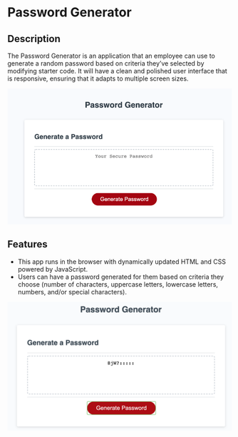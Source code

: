 # Password Generator

## Description

The Password Generator is an application that an employee can use to generate a random password based on criteria they’ve selected by modifying starter code.  It will have a clean and polished user interface that is responsive, ensuring that it adapts to multiple screen sizes.

![Password Generator](passwordgenerator.png)

## Features
- This app runs in the browser with dynamically updated HTML and CSS powered by JavaScript.
- Users can have a password generated for them based on criteria they choose (number of characters, uppercase letters, lowercase letters, numbers, and/or special characters).

![Password](password.png)
